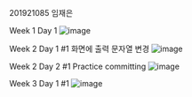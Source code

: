 201921085 임재은



Week 1 Day 1 
![image](https://user-images.githubusercontent.com/79950380/110565332-aa293380-8191-11eb-843c-049dbe67a713.png)


Week 2 Day 1 #1 화면에 출력 문자열 변경
![image](https://user-images.githubusercontent.com/79950380/110565401-cd53e300-8191-11eb-95d7-b737f7a85d02.png)


Week 2 Day 2 #1 Practice committing
![image](https://user-images.githubusercontent.com/79950380/110762383-155b2e80-8294-11eb-9451-9eaae7f3e3a6.png)

Week 3 Day 1 #1
![image](https://user-images.githubusercontent.com/79950380/111408328-7a8da480-8718-11eb-9d16-a86526abc338.png)

